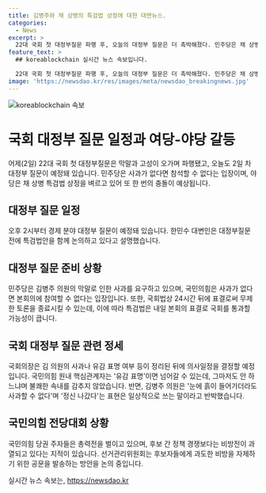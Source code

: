 ```yaml
---
title: 김병주와 채 상병의 특검법 상정에 대한 대면뉴스.
categories:
  - News
excerpt: >
  22대 국회 첫 대정부질문 파행 후, 오늘의 대정부 질문은 더 촉박해졌다. 민주당은 채 상병 특검법 상정을 목표로 하고 있으며, 국민의힘은 막말 사과가 없다면 본회의에 참석하지 않을 것이라 밝혔다. 야당은 특검법을 차단하기 위해 필리버스터 할 계획이고, 국회의 결정은 내일 표결로 이뤄질 전망이다. 국민의힘 전당대회도 치열해지고 있으며, 후보들 간의 비방전이 과열되고 있는 상황이다.
feature_text: >
  ## koreablockchain 실시간 뉴스 속보입니다.

  22대 국회 첫 대정부질문 파행 후, 오늘의 대정부 질문은 더 촉박해졌다. 민주당은 채 상병 특검법 상정을 목표로 하고 있으며, 국민의힘은 막말 사과가 없다면 본회의에 참석하지 않을 것이라 밝혔다. 야당은 특검법을 차단하기 위해 필리버스터 할 계획이고, 국회의 결정은 내일 표결로 이뤄질 전망이다. 국민의힘 전당대회도 치열해지고 있으며, 후보들 간의 비방전이 과열되고 있는 상황이다.
image: 'https://newsdao.kr/res/images/meta/newsdao_breakingnews.jpg'
---
```


<p><img src="https://newsdao.kr/res/images/meta/newsdao_breakingnews.jpg" alt="koreablockchain 속보" /></p>

<h1>국회 대정부 질문 일정과 여당-야당 갈등</h1>

<p data-ke-size="size16">어제(2일) 22대 국회 첫 대정부질문은 막말과 고성이 오가며 파행됐고, 오늘도 2일 차 대정부 질문이 예정돼 있습니다. 
민주당은 사과가 없다면 참석할 수 없다는 입장이며, 야당은 채 상병 특검법 상정을 벼르고 있어 또 한 번의 충돌이 예상됩니다.</p>

<h2 data-ke-size="size26">대정부 질문 일정</h2>

<p data-ke-size="size16">오후 2시부터 경제 분야 대정부 질문이 예정돼 있습니다. 
한민수 대변인은 대정부질문 전에 특검법안을 함께 논의하고 있다고 설명했습니다.</p>

<h2 data-ke-size="size26">대정부 질문 준비 상황</h2>

<p data-ke-size="size16">민주당은 김병주 의원의 막말로 인한 사과를 요구하고 있으며, 국민의힘은 사과가 없다면 본회의에 참여할 수 없다는 입장입니다. 
또한, 국회법상 24시간 뒤에 표결로써 무제한 토론을 종료시킬 수 있는데, 이에 따라 특검법은 내일 본회의 표결로 국회를 통과할 가능성이 큽니다.</p>

<h2 data-ke-size="size26">국회 대정부 질문 관련 정세</h2>

<p data-ke-size="size16">국회의장은 김 의원의 사과나 유감 표명 여부 등이 정리된 뒤에 의사일정을 결정할 예정입니다. 
국민의힘 원내 핵심관계자는 '유감 표명'이면 넘어갈 수 있는데, 그마저도 안 하느냐며 불쾌한 속내를 감추지 않았습니다. 
반면, 김병주 의원은 '눈에 흙이 들어가더라도 사과할 수 없다'며 '정신 나갔다'는 표현은 일상적으로 쓰는 말이라고 반박했습니다.</p>

<h2 data-ke-size="size26">국민의힘 전당대회 상황</h2>

<p data-ke-size="size16">국민의힘 당권 주자들은 총력전을 벌이고 있으며, 후보 간 정책 경쟁보다는 비방전이 과열되고 있다는 지적이 있습니다. 
선거관리위원회는 후보자들에게 과도한 비방을 자제하기 위한 공문을 발송하는 방안을 논의 중입니다.</p>
실시간 뉴스 속보는, <a href="https://newsdao.kr" rel="dofollow">https://newsdao.kr</a>


